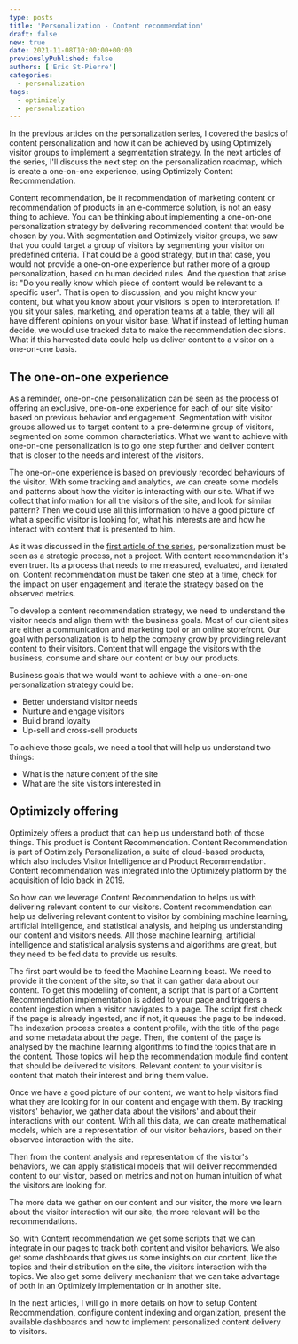 ```yaml
---
type: posts
title: 'Personalization - Content recommendation'
draft: false
new: true
date: 2021-11-08T10:00:00+00:00
previouslyPublished: false
authors: ['Eric St-Pierre']
categories:
  - personalization
tags:
  - optimizely
  - personalization
---
```


In the previous articles on the personalization series, I covered the basics of content personalization and how it can be achieved by using Optimizely visitor groups to implement a segmentation strategy. In the next articles of the series, I'll discuss the next step on the personalization roadmap, which is create a one-on-one experience, using Optimizely Content Recommendation.

Content recommendation, be it recommendation of marketing content or recommendation of products in an e-commerce solution, is not an easy thing to achieve. You can be thinking about implementing a one-on-one personalization strategy by delivering recommended content that would be chosen by you. With segmentation and Optimizely visitor groups, we saw that you could target a group of visitors by segmenting your visitor on predefined criteria. That could be a good strategy, but in that case, you would not provide a one-on-one experience but rather more of a group personalization, based on human decided rules. And the question that arise is: "Do you really know which piece of content would be relevant to a specific user". That is open to discussion, and you might know your content, but what you know about your visitors is open to interpretation. If you sit your sales, marketing, and operation teams at a table, they will all have different opinions on your visitor base. What if instead of letting human decide, we would use tracked data to make the recommendation decisions. What if this harvested data could help us deliver content to a visitor on a one-on-one basis.

## The one-on-one experience

As a reminder, one-on-one personalization can be seen as the process of offering an exclusive, one-on-one experience for each of our site visitor based on previous behavior and engagement. Segmentation with visitor groups allowed us to target content to a pre-determine group of visitors, segmented on some common characteristics. What we want to achieve with one-on-one personalization is to go one step further and deliver content that is closer to the needs and interest of the visitors.

The one-on-one experience is based on previously recorded behaviours of the visitor. With some tracking and analytics, we can create some models and patterns about how the visitor is interacting with our site. What if we collect that information for all the visitors of the site, and look for similar pattern? Then we could use all this information to have a good picture of what a specific visitor is looking for, what his interests are and how he interact with content that is presented to him.

As it was discussed in the [first article of the series](https://eric.st-pierre.xyz/posts/personalization-introduction/), personalization must be seen as a strategic process, not a project. With content recommendation it's even truer. Its a process that needs to me measured, evaluated, and iterated on. Content recommendation must be taken one step at a time, check for the impact on user engagement and iterate the strategy based on the observed metrics.

To develop a content recommendation strategy, we need to understand the visitor needs and align them with the business goals. Most of our client sites are either a communication and marketing tool or an online storefront. Our goal with personalization is to help the company grow by providing relevant content to their visitors. Content that will engage the visitors with the business, consume and share our content or buy our products.

Business goals that we would want to achieve with a one-on-one personalization strategy could be:

- Better understand visitor needs
- Nurture and engage visitors
- Build brand loyalty
- Up-sell and cross-sell products

To achieve those goals, we need a tool that will help us understand two things:

- What is the nature content of the site
- What are the site visitors interested in

## Optimizely offering

Optimizely offers a product that can help us understand both of those things. This product is Content Recommendation. Content Recommendation is part of Optimizely Personalization, a suite of cloud-based products, which also includes Visitor Intelligence and Product Recommendation. Content recommendation was integrated into the Optimizely platform by the acquisition of Idio back in 2019.

So how can we leverage Content Recommendation to helps us with delivering relevant content to our visitors. Content recommendation can help us delivering relevant content to visitor by combining machine learning, artificial intelligence, and statistical analysis, and helping us understanding our content and visitors needs. All those machine learning, artificial intelligence and statistical analysis systems and algorithms are great, but they need to be fed data to provide us results.

The first part would be to feed the Machine Learning beast. We need to provide it the content of the site, so that it can gather data about our content. To get this modelling of content, a script that is part of a Content Recommendation implementation is added to your page and triggers a content ingestion when a visitor navigates to a page. The script first check if the page is already ingested, and if not, it queues the page to be indexed. The indexation process creates a content profile, with the title of the page and some metadata about the page. Then, the content of the page is analysed by the machine learning algorithms to find the topics that are in the content. Those topics will help the recommendation module find content that should be delivered to visitors. Relevant content to your visitor is content that match their interest and bring them value.

Once we have a good picture of our content, we want to help visitors find what they are looking for in our content and engage with them. By tracking visitors' behavior, we gather data about the visitors' and about their interactions with our content. With all this data, we can create mathematical models, which are a representation of our visitor behaviors, based on their observed interaction with the site.

Then from the content analysis and representation of the visitor's behaviors, we can apply statistical models that will deliver recommended content to our visitor, based on metrics and not on human intuition of what the visitors are looking for.

The more data we gather on our content and our visitor, the more we learn about the visitor interaction wit our site, the more relevant will be the recommendations.

So, with Content recommendation we get some scripts that we can integrate in our pages to track both content and visitor behaviors. We also get some dashboards that gives us some insights on our content, like the topics and their distribution on the site, the visitors interaction with the topics. We also get some delivery mechanism that we can take advantage of both in an Optimizely implementation or in another site.

In the next articles, I will go in more details on how to setup Content Recommendation, configure content indexing and organization, present the available dashboards and how to implement personalized content delivery to visitors.